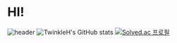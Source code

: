 # HI!

![header](https://capsule-render.vercel.app/api?type=waving&color=1abc9c&height=300&section=header&text=fighting&fontSize=90&fontColor=ffffff)
![TwinkleH's GitHub stats](https://github-readme-stats.vercel.app/api?username=TwinkleH&&show_icons=true&theme=vue&height=100)
[![Solved.ac
프로필](http://mazassumnida.wtf/api/v2/generate_badge?boj=yds04374&height=100)](https://solved.ac/yds04374)
